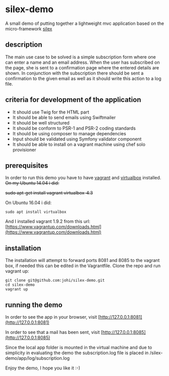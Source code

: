 # silex-demo
A small demo of putting together a lightweight mvc application based on the micro-framework [silex](http://silex.sensiolabs.org/) 
## description
The main use case to be solved is a simple subscription form where one can enter a name and an email address. When the user has subscribed on the page, 
she is sent to a confirmation page where the entered details are shown. In conjunction with the subscription there should be sent a confirmation to 
the given email as well as it should write this action to a log file.

## criteria for development of the application
* It should use Twig for the HTML part
* It should be able to send emails using Swiftmailer
* It should be well structured
* It should be conform to PSR-1 and PSR-2 coding standards
* It should be using composer to manage dependencies
* Input should be validated using Symfony validator component
* It should be able to install on a vagrant machine using chef solo provisioner

## prerequisites
In order to run this demo you have to have [vagrant](https://www.vagrantup.com/) and [virtualbox](https://www.virtualbox.org/) installed. ~~On my Ubuntu 14.04 i did:~~

~~sudo apt-get install vagrant virtualbox-4.3~~

On Ubuntu 16.04 i did:

    sudo apt install virtualbox

And I installed vagrant 1.9.2 from this url: [https://www.vagrantup.com/downloads.html](https://www.vagrantup.com/downloads.html)

## installation
The installation will attempt to forward ports 8081 and 8085 to the vagrant box, if needed this can be edited in the Vagrantfile.
Clone the repo and run vagrant up:

    git clone git@github.com:johi/silex-demo.git
    cd silex-demo
    vagrant up

## running the demo
In order to see the app in your browser, visit [http://127.0.0.1:8081](http://127.0.0.1:8081)

In order to see that a mail has been sent, visit [http://127.0.0.1:8085](http://127.0.0.1:8085)

Since the local app folder is mounted in the virtual machine and due to simplicity in evaluating the demo the subscription.log file is placed in <installdir>/silex-demo/app/log/subscription.log
 
Enjoy the demo, I hope you like it :-)
